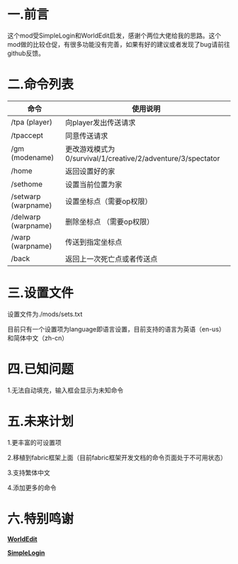 # 一.前言

这个mod受SimpleLogin和WorldEdit启发，感谢个两位大佬给我的思路。这个mod做的比较仓促，有很多功能没有完善，如果有好的建议或者发现了bug请前往github反馈。

# 二.命令列表

| 命令                | 使用说明                                                    |
| ------------------- | ----------------------------------------------------------- |
| /tpa (player)       | 向player发出传送请求                                        |
| /tpaccept           | 同意传送请求                                                |
| /gm (modename)      | 更改游戏模式为0/survival/1/creative/2/adventure/3/spectator |
| /home               | 返回设置好的家                                              |
| /sethome            | 设置当前位置为家                                            |
| /setwarp (warpname) | 设置坐标点（需要op权限）                                    |
| /delwarp (warpname) | 删除坐标点 （需要op权限）                                   |
| /warp (warpname)    | 传送到指定坐标点                                            |
| /back               | 返回上一次死亡点或者传送点                                  |

# 三.设置文件

设置文件为./mods/sets.txt

目前只有一个设置项为language即语言设置，目前支持的语言为英语（en-us）和简体中文（zh-cn）

# 四.已知问题

1.无法自动填充，输入框会显示为未知命令

# 五.未来计划

1.更丰富的可设置项

2.移植到fabric框架上面（目前fabric框架开发文档的命令页面处于不可用状态）

3.支持繁体中文

4.添加更多的命令

# 六.特别鸣谢

**[WorldEdit](https://github.com/EngineHub/WorldEdit)**

**[SimpleLogin](https://github.com/TheSmileCat/SimpleLogin)**